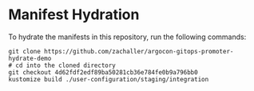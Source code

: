 # Manifest Hydration

To hydrate the manifests in this repository, run the following commands:

```shell
git clone https://github.com/zachaller/argocon-gitops-promoter-hydrate-demo
# cd into the cloned directory
git checkout 4d62fdf2edf89ba50281cb36e784fe0b9a796bb0
kustomize build ./user-configuration/staging/integration
```
